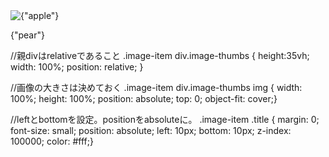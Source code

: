 <div className="image-item">
  <div className="image-thumbs"><img src={"img/harapekoaomusi.jpg"} alt={"apple"} />
    <p className="title">{"pear"}</p>
  </div>
</div>


//親divはrelativeであること
.image-item div.image-thumbs {
  height:35vh;
  width: 100%;
  position: relative; }

  //画像の大きさは決めておく
.image-item div.image-thumbs img {
  width: 100%;
  height: 100%;
  position: absolute;
  top: 0;
  object-fit: cover;}

//leftとbottomを設定。positionをabsoluteに。
.image-item .title {
  margin: 0;
  font-size: small;
  position: absolute;
  left: 10px;
  bottom: 10px;
  z-index: 100000;
  color: #fff;}